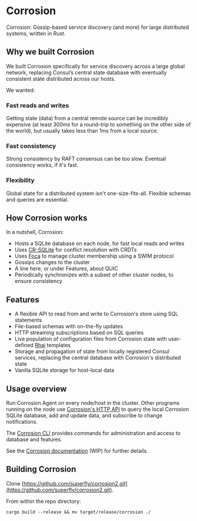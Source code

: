 # Corrosion
Corrosion: Gossip-based service discovery (and more) for large distributed systems, written in Rust.

## Why we built Corrosion

We built Corrosion specifically for service discovery across a large global network, replacing Consul’s central state database with eventually consistent state distributed across our hosts.

We wanted:

### Fast reads and writes

Getting state (data) from a central remote source can be incredibly expensive (at least 300ms for a round-trip to something on the other side of the world), but usually takes less than 1ms from a local source.

### Fast consistency

Strong consistency by RAFT consensus can be too slow. Eventual consistency works, if it's fast.

### Flexibility

Global state for a distributed system isn't one-size-fits-all. Flexible schemas and queries are essential.

## How Corrosion works

In a nutshell, Corrosion:

- Hosts a SQLite database on each node, for fast local reads and writes
- Uses [CR-SQLite](https://github.com/vlcn-io/cr-sqlite) for conflict resolution with CRDTs
- Uses [Foca](https://github.com/caio/foca) to manage cluster membership using a SWIM protocol
- Gossips changes to the cluster
- A line here, or under Features, about QUIC
- Periodically synchronizes with a subset of other cluster nodes, to ensure consistency

## Features

- A flexible API to read from and write to Corrosion's store using SQL statements
- File-based schemas with on-the-fly updates
- HTTP streaming subscriptions based on SQL queries
- Live population of configuration files from Corrosion state with user-defined [Rhai](https://rhai.rs/) templates
- Storage and propagation of state from locally registered Consul services, replacing the central database with Corrosion's distributed state
- Vanilla SQLite storage for host-local data

## Usage overview

Run Corrosion Agent on every node/host in the cluster. Other programs running on the node use [Corrosion's HTTP API](/doc/api/README.md) to query the local Corrosion SQLite database, add and update data, and subscribe to change notifications.

The [Corrosion CLI](/doc/cli/README.md) provides commands for administration and access to database and features.

See the [Corrosion documentation](/doc/) (WIP) for further details.

## Building Corrosion

Clone [https://github.com/superfly/corrosion2.git](https://github.com/superfly/corrosion2.git).

From within the repo directory:

```
cargo build --release && mv target/release/corrosion ./
```
